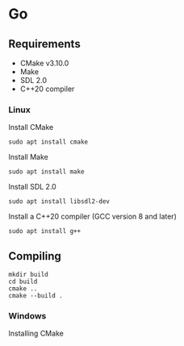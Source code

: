 # Go

## Requirements
- CMake v3.10.0
- Make
- SDL 2.0
- C++20 compiler

### Linux

Install CMake
```
sudo apt install cmake
```
Install Make
```
sudo apt install make
```
Install SDL 2.0
```
sudo apt install libsdl2-dev
```
Install a C++20 compiler (GCC version 8 and later)
```
sudo apt install g++
```

## Compiling
```
mkdir build
cd build
cmake ..
cmake --build .
```

### Windows
Installing CMake
[](https://cmake.org/download/)


